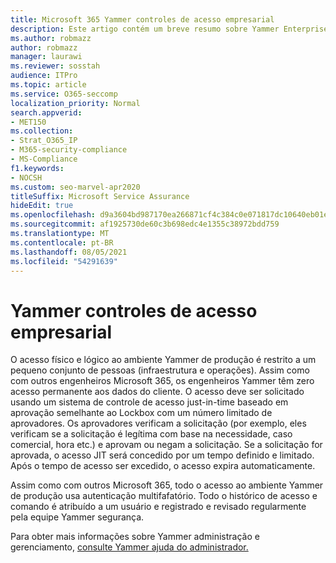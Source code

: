 ```yaml
---
title: Microsoft 365 Yammer controles de acesso empresarial
description: Este artigo contém um breve resumo sobre Yammer Enterprise Controles do Access no ambiente de produção.
ms.author: robmazz
author: robmazz
manager: laurawi
ms.reviewer: sosstah
audience: ITPro
ms.topic: article
ms.service: O365-seccomp
localization_priority: Normal
search.appverid:
- MET150
ms.collection:
- Strat_O365_IP
- M365-security-compliance
- MS-Compliance
f1.keywords:
- NOCSH
ms.custom: seo-marvel-apr2020
titleSuffix: Microsoft Service Assurance
hideEdit: true
ms.openlocfilehash: d9a3604bd987170ea266871cf4c384c0e071817dc10640eb01e560debb5d9664
ms.sourcegitcommit: af1925730de60c3b698edc4e1355c38972bdd759
ms.translationtype: MT
ms.contentlocale: pt-BR
ms.lasthandoff: 08/05/2021
ms.locfileid: "54291639"
---
```

# <a name="yammer-enterprise-access-controls"></a>Yammer controles de acesso empresarial 

O acesso físico e lógico ao ambiente Yammer de produção é restrito a um pequeno conjunto de pessoas (infraestrutura e operações). Assim como com outros engenheiros Microsoft 365, os engenheiros Yammer têm zero acesso permanente aos dados do cliente. O acesso deve ser solicitado usando um sistema de controle de acesso just-in-time baseado em aprovação semelhante ao Lockbox com um número limitado de aprovadores. Os aprovadores verificam a solicitação (por exemplo, eles verificam se a solicitação é legítima com base na necessidade, caso comercial, hora etc.) e aprovam ou negam a solicitação. Se a solicitação for aprovada, o acesso JIT será concedido por um tempo definido e limitado. Após o tempo de acesso ser excedido, o acesso expira automaticamente.

Assim como com outros Microsoft 365, todo o acesso ao ambiente Yammer de produção usa autenticação multifafatório. Todo o histórico de acesso e comando é atribuído a um usuário e registrado e revisado regularmente pela equipe Yammer segurança.

Para obter mais informações sobre Yammer administração e gerenciamento, [consulte Yammer ajuda do administrador.](/yammer/yammer-landing-page)